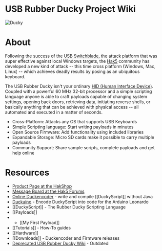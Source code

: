 # USB Rubber Ducky Project Wiki

![Ducky](http://usbrubberducky.com/images/d4.jpg)

# About

Following the success of the [USB Switchblade](http://hak5.org/usb-switchblade), the attack platform that was super effective against local Windows targets, the [Hak5](http://www.hak5.org) community has developed a new kind of attack -- this time cross platform (Windows, Mac, Linux) -- which achieves deadly results by posing as an ubiquitous keyboard.

The USB Rubber Ducky isn't your ordinary [HID (Human Interface Device)](http://en.wikipedia.org/wiki/Human_interface_device). Coupled with a powerful 60 MHz 32-bit processor and a simple scripting language anyone is able to craft payloads capable of changing system settings, opening back doors, retrieving data, initiating reverse shells, or basically anything that can be achieved with physical access -- all automated and executed in a matter of seconds.

* Cross-Platform: Attacks any OS that supports USB Keyboards
* Simple Scripting language: Start writing payloads in minutes
* Open Source Firmware: Add functionality using included libraries
* Expandable Storage: Micro SD cards make it possible to carry multiple payloads
* Community Support: Share sample scripts, complete payloads and get help online

# Resources

* [Product Page at the HakShop](http://hakshop.com/products/usb-rubber-ducky)
* [Message Board at the Hak5 Forums](http://forums.hak5.org/index.php?showforum=56)
* [Online Duckencoder](http://www.iducke.com)  - write and compile [[DuckyScript]] without Java
* [Duckuino](https://github.com/Plazmaz/Duckuino) - Encode DuckyScript into code for the Arduino Leonardo
* [[DuckyScript]] - The Rubber Ducky Scripting Language 
* [[Payloads]]
* * [[My First Payload]]
* [[Tutorials]] - How-To guides
* [[Hardware]]
* [[Downloads]] - Duckencoder and Firmware releases
* [Deprecated USB Rubber Ducky Wiki](http://www.usbrubberducky.com/wiki/) - Outdated